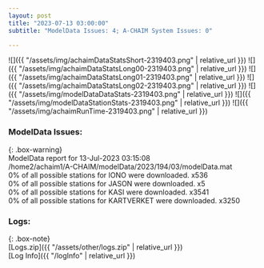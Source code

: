 ```yaml
---
layout: post
title: "2023-07-13 03:00:00"
subtitle: "ModelData Issues: 4; A-CHAIM System Issues: 0"

---
```


![]({{ "/assets/img/achaimDataStatsShort-2319403.png" | relative_url }})
![]({{ "/assets/img/achaimDataStatsLong00-2319403.png" | relative_url }})
![]({{ "/assets/img/achaimDataStatsLong01-2319403.png" | relative_url }})
![]({{ "/assets/img/achaimDataStatsLong02-2319403.png" | relative_url }})
![]({{ "/assets/img/modelDataDataStats-2319403.png" | relative_url }})
![]({{ "/assets/img/modelDataStationStats-2319403.png" | relative_url }})
![]({{ "/assets/img/achaimRunTime-2319403.png" | relative_url }})


### ModelData Issues:  
  
{: .box-warning}  
 ModelData report for 13-Jul-2023 03:15:08   
 /home2/achaim1/A-CHAIM/modelData/2023/194/03/modelData.mat   
 0% of all possible stations for IONO were downloaded. x536   
 0% of all possible stations for JASON were downloaded. x5   
 0% of all possible stations for KASI were downloaded. x3541   
 0% of all possible stations for KARTVERKET were downloaded. x3250   
  


### Logs:  
  
{: .box-note}  
[Logs.zip]({{ "/assets/other/logs.zip" | relative_url }})  
[Log Info]({{ "/logInfo" | relative_url }})  
